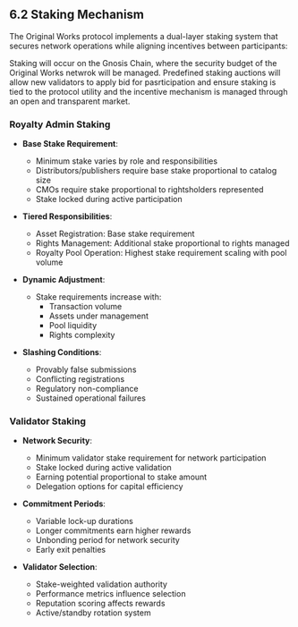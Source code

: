 ## 6.2 Staking Mechanism

The Original Works protocol implements a dual-layer staking system that secures network operations while aligning incentives between participants:

Staking will occur on the Gnosis Chain, where the security budget of the Original Works netwrok will be managed. Predefined staking auctions will allow new validators to apply bid for pasrticipation and ensure staking is tied to the protocol utility and the incentive mechanism is managed through an open and transparent market.

### Royalty Admin Staking

- **Base Stake Requirement**:
  - Minimum stake varies by role and responsibilities
  - Distributors/publishers require base stake proportional to catalog size
  - CMOs require stake proportional to rightsholders represented
  - Stake locked during active participation

- **Tiered Responsibilities**:
  - Asset Registration: Base stake requirement
  - Rights Management: Additional stake proportional to rights managed
  - Royalty Pool Operation: Highest stake requirement scaling with pool volume

- **Dynamic Adjustment**:
  - Stake requirements increase with:
    - Transaction volume
    - Assets under management
    - Pool liquidity
    - Rights complexity

- **Slashing Conditions**:
  - Provably false submissions
  - Conflicting registrations
  - Regulatory non-compliance
  - Sustained operational failures

### Validator Staking

- **Network Security**:
  - Minimum validator stake requirement for network participation
  - Stake locked during active validation
  - Earning potential proportional to stake amount
  - Delegation options for capital efficiency

- **Commitment Periods**:
  - Variable lock-up durations
  - Longer commitments earn higher rewards
  - Unbonding period for network security
  - Early exit penalties

- **Validator Selection**:
  - Stake-weighted validation authority
  - Performance metrics influence selection
  - Reputation scoring affects rewards
  - Active/standby rotation system

